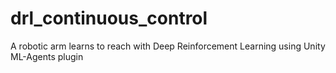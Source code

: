 # drl_continuous_control
A robotic arm learns to reach with Deep Reinforcement Learning using Unity ML-Agents plugin 
